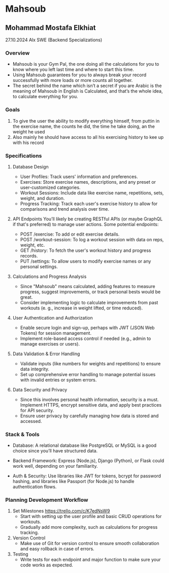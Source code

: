# Mahsoub
## Mohammad Mostafa Elkhiat
27.10.2024
Alx SWE (Backend Specializations)


### Overview
* Mahsoub is your Gym Pal, the one doing all the calculations for you to know 	where you left last time and where to start this time.
* Using Mahsoub guarantees for you to always break your record successfully 	with more loads or more counts all together.
* The secret behind the name which isn’t a secret if you are Arabic is the 	meaning of Mahsoub in English is Calculated, and that’s the whole idea, to 	calculate everything for you.


### Goals
1. To give the user the ability to modify everything himself, from puttin
in 	the exercise name, the counts he did, the time he take doing, an
the weight 	he used
2. Also mainly he should have access to all his exercising history to kee
up 	with his record


### Specifications
1. Database Design
	* User Profiles: Track users' information and preferences.
	* Exercises: Store exercise names, descriptions, and any preset or user-customized categories.
	* Workout Sessions: Include data like exercise name, repetitions, sets, 	weight, and duration.
	* Progress Tracking: Track each user's exercise history to allow for 	comparisons and trend analysis over time.

2. API Endpoints
	You’ll likely be creating RESTful APIs (or maybe GraphQL if that's 	preferred) to manage user actions. Some potential endpoints:
	* POST /exercise: To add or edit exercise details.
	* POST /workout-session: To log a workout session with data on reps, weight, 	etc.
	* GET /history: To fetch the user's workout history and progress records.
	* PUT /settings: To allow users to modify exercise names or any personal 	settings.

3. Calculations and Progress Analysis
	* Since "Mahsoub" means calculated, adding features to measure progress, 	suggest improvements, or track personal bests would be great.
	* Consider implementing logic to calculate improvements from past workouts (e.	g., increase in weight lifted, or time reduced).

4. User Authentication and Authorization
	* Enable secure login and sign-up, perhaps with JWT (JSON Web Tokens) for 	session management.
	* Implement role-based access control if needed (e.g., admin to manage 	exercises or users).

5. Data Validation & Error Handling
	* Validate inputs (like numbers for weights and repetitions) to ensure data 	integrity.
	* Set up comprehensive error handling to manage potential issues with invalid 	entries or system errors.

6. Data Security and Privacy
	* Since this involves personal health information, security is a must. 	Implement HTTPS, encrypt sensitive data, and apply best practices for API 	security.
	* Ensure user privacy by carefully managing how data is stored and accessed.


### Stack & Tools
* Database: A relational database like PostgreSQL or MySQL is a good choice 	since you’ll have structured data.

* Backend Framework: Express (Node.js), Django (Python), or Flask could work 	well, depending on your familiarity.

* Auth & Security: Use libraries like JWT for tokens, bcrypt for password 	hashing, and libraries like Passport (for Node.js) to handle authentication 	flows.


### Planning Development Workflow
1. Set Milestones https://trello.com/c/K7edNsW9
	* Start with setting up the user profile and basic CRUD operations for 	workouts.
	* Gradually add more complexity, such as calculations for progress tracking.
2. Version Control
	* Make use of Git for version control to ensure smooth collaboration and easy 	rollback in case of errors.
3. Testing
	* Write tests for each endpoint and major function to make sure your code 	works as expected.
